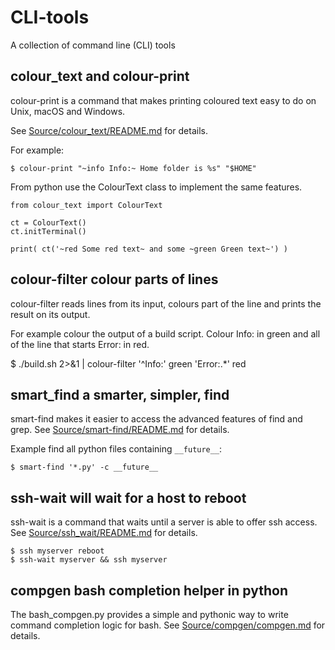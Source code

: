 # CLI-tools

A collection of command line (CLI) tools

## colour_text and colour-print

colour-print is a command that makes printing coloured text
easy to do on Unix, macOS and Windows.

See [Source/colour_text/README.md](Source/colour_text/README.md) for details.

For example:

    $ colour-print "~info Info:~ Home folder is %s" "$HOME"

From python use the ColourText class to implement the same features.

    from colour_text import ColourText

    ct = ColourText()
    ct.initTerminal()

    print( ct('~red Some red text~ and some ~green Green text~') )

## colour-filter colour parts of lines

colour-filter reads lines from its input, colours part of the line and prints the result on its output.

For example colour the output of a build script. Colour Info: in green
and all of the line that starts Error: in red.

   $ ./build.sh 2>&1 | colour-filter '^Info:' green 'Error:.*' red

## smart_find a smarter, simpler, find

smart-find makes it easier to access the advanced features of
find and grep. See [Source/smart-find/README.md](Source/smart-find/README.md) for details.

Example find all python files containing `__future__`:

    $ smart-find '*.py' -c __future__

## ssh-wait will wait for a host to reboot

ssh-wait is a command that waits until a server
is able to offer ssh access. See [Source/ssh_wait/README.md](Source/ssh_wait/README.md) for details.

    $ ssh myserver reboot
    $ ssh-wait myserver && ssh myserver

## compgen bash completion helper in python

The bash_compgen.py provides a simple and pythonic way
to write command completion logic for bash.
See [Source/compgen/compgen.md](Source/compgen/compgen.md) for details.
